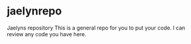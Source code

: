 # jaelynrepo
Jaelyns repository
This is a general repo for you to put your code. 
I can review any code you have here.

